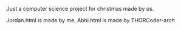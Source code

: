 Just a computer science project for christmas made by us.

Jordan.html is made by me,
Abhi.html is made by THORCoder-arch
